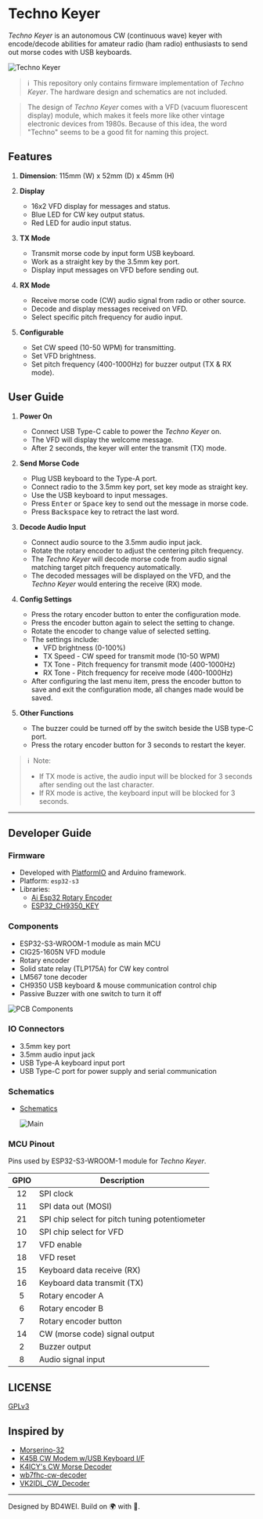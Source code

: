 # Techno Keyer

*Techno Keyer* is an autonomous CW (continuous wave) keyer with encode/decode abilities for amateur radio (ham radio) enthusiasts to send out morse codes with USB keyboards.

![Techno Keyer](./docs/images/techno-keyer.jpg)

> ℹ ️ This repository only contains firmware implementation of *Techno Keyer*. The hardware design and schematics are not included. 

> The design of *Techno Keyer* comes with a VFD (vacuum fluorescent display) module, which makes it feels more like other vintage electronic devices from 1980s. Because of this idea, the word "Techno" seems to be a good fit for naming this project.


## Features

1. **Dimension**: 115mm (W) x 52mm (D) x 45mm (H)

2. **Display**
   - 16x2 VFD display for messages and status.
   - Blue LED for CW key output status.
   - Red LED for audio input status.

3. **TX Mode**
   - Transmit morse code by input form USB keyboard.
   - Work as a straight key by the 3.5mm key port.
   - Display input messages on VFD before sending out.

4. **RX Mode**
   - Receive morse code (CW) audio signal from radio or other source.
   - Decode and display messages received on VFD.
   - Select specific pitch frequency for audio input.

5. **Configurable**
   - Set CW speed (10-50 WPM) for transmitting.
   - Set VFD brightness.
   - Set pitch frequency (400-1000Hz) for buzzer output (TX & RX mode).


## User Guide

1. **Power On**
   - Connect USB Type-C cable to power the *Techno Keyer* on.
   - The VFD will display the welcome message.
   - After 2 seconds, the keyer will enter the transmit (TX) mode.

2. **Send Morse Code**
   - Plug USB keyboard to the Type-A port.
   - Connect radio to the 3.5mm key port, set key mode as straight key.
   - Use the USB keyboard to input messages.
   - Press <kbd>Enter</kbd> or <kbd>Space</kbd> key to send out the message in morse code.
   - Press <kbd>Backspace</kbd> key to retract the last word.

3. **Decode Audio Input**
   - Connect audio source to the 3.5mm audio input jack.
   - Rotate the rotary encoder to adjust the centering pitch frequency.
   - The *Techno Keyer* will decode morse code from audio signal matching target pitch frequency automatically.
   - The decoded messages will be displayed on the VFD, and the *Techno Keyer* would entering the receive (RX) mode.

4. **Config Settings**
   - Press the rotary encoder button to enter the configuration mode.
   - Press the encoder button again to select the setting to change.
   - Rotate the encoder to change value of selected setting.
   - The settings include:
     - VFD brightness (0-100%)
     - TX Speed - CW speed for transmit mode (10-50 WPM)
     - TX Tone - Pitch frequency for transmit mode (400-1000Hz)
     - RX Tone - Pitch frequency for receive mode (400-1000Hz)
   - After configuring the last menu item, press the encoder button to save and exit the configuration mode, all changes made would be saved.

5. **Other Functions**
   - The buzzer could be turned off by the switch beside the USB type-C port.
   - Press the rotary encoder button for 3 seconds to restart the keyer.

> ℹ ️ Note: 
> - If TX mode is active, the audio input will be blocked for 3 seconds after sending out the last character.
> - If RX mode is active, the keyboard input will be blocked for 3 seconds. 

---
## Developer Guide

### Firmware

- Developed with [PlatformIO](https://platformio.org/) and Arduino framework.
- Platform: `esp32-s3`
- Libraries:
  - [Ai Esp32 Rotary Encoder](https://www.arduino.cc/reference/en/libraries/ai-esp32-rotary-encoder/)
  - [ESP32_CH9350_KEY](https://github.com/joetrs/ESP32_CH9350_KEY)

### Components

- ESP32-S3-WROOM-1 module as main MCU
- CIG25-1605N VFD module
- Rotary encoder
- Solid state relay (TLP175A) for CW key control
- LM567 tone decoder
- CH9350 USB keyboard & mouse communication control chip
- Passive Buzzer with one switch to turn it off

![PCB Components](./docs/images/pcb-components.jpg)

### IO Connectors

- 3.5mm key port
- 3.5mm audio input jack
- USB Type-A keyboard input port
- USB Type-C port for power supply and serial communication


### Schematics

- [Schematics](./docs/schematics.pdf)

  ![Main](./docs/images/schematic-main.jpg)

### MCU Pinout

Pins used by ESP32-S3-WROOM-1 module for *Techno Keyer*.

| GPIO | Description                                    |
|:----:|------------------------------------------------|
|  12  | SPI clock                                      |
|  11  | SPI data out (MOSI)                            |
|  21  | SPI chip select for pitch tuning potentiometer |
|  10  | SPI chip select for VFD                        |
|  17  | VFD enable                                     |
|  18  | VFD reset                                      |
|  15  | Keyboard data receive (RX)                     |
|  16  | Keyboard data transmit (TX)                    |
|  5   | Rotary encoder A                               |
|  6   | Rotary encoder B                               |
|  7   | Rotary encoder button                          |
|  14  | CW (morse code) signal output                  |
|  2   | Buzzer output                                  |
|  8   | Audio signal input                             |


## LICENSE

[GPLv3](./LICENSE)


## Inspired by

- [Morserino-32](https://www.morserino.info/)
- [K45B CW Modem w/USB Keyboard I/F](https://www.hamcrafters2.com/K45_B.html)
- [K4ICY's CW Morse Decoder](http://www.k4icy.com/cw_decoder.html)
- [wb7fhc-cw-decoder](https://github.com/kareiva/wb7fhc-cw-decoder)
- [VK2IDL_CW_Decoder](https://github.com/ideal54/VK2IDL_CW_Decoder)

---
Designed by BD4WEI. Build on 🌍 with 💓.
